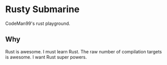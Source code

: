 # Rusty Submarine

CodeMan99's rust playground.

## Why

Rust is awesome. I must learn Rust. The raw number of compilation targets is awesome. I want Rust super powers.
